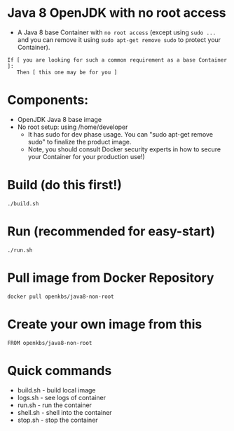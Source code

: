 # Java 8 OpenJDK with no root access 
* A Java 8 base Container with `no root access` (except using `sudo ...` and you can remove it using `sudo apt-get remove sudo` to protect your Container). 
```
If [ you are looking for such a common requirement as a base Container ]:
   Then [ this one may be for you ]
```

# Components:
* OpenJDK Java 8 base image
* No root setup: using /home/developer 
  * It has sudo for dev phase usage. You can "sudo apt-get remove sudo" to finalize the product image.
  * Note, you should consult Docker security experts in how to secure your Container for your production use!)

# Build (do this first!)
```
./build.sh
```

# Run (recommended for easy-start)
```
./run.sh
```


# Pull image from Docker Repository

```
docker pull openkbs/java8-non-root
```

# Create your own image from this

```
FROM openkbs/java8-non-root
```

# Quick commands
* build.sh - build local image
* logs.sh - see logs of container
* run.sh - run the container
* shell.sh - shell into the container
* stop.sh - stop the container
